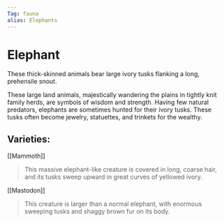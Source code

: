 ```yaml
---
Tag: fauna
alias: Elephants
---
```

# Elephant
These thick-skinned animals bear large ivory tusks flanking a long, prehensile snout.

These large land animals, majestically wandering the plains in tightly knit family herds, are symbols of wisdom and strength. Having few natural predators, elephants are sometimes hunted for their ivory tusks. These tusks often become jewelry, statuettes, and trinkets for the wealthy.

## Varieties:
[[Mammoth]]
>This massive elephant-like creature is covered in long, coarse hair, and its tusks sweep upward in great curves of yellowed ivory.

[[Mastodon]]
> This creature is larger than a normal elephant, with enormous sweeping tusks and shaggy brown fur on its body.
